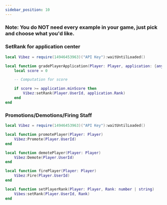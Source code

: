 ```yaml
---
sidebar_position: 10
---
```


<h3>Note: You do NOT need every example in your game, just pick and choose what you'd like.</h3>

### SetRank for application center
```lua
local Vibez = require(14946453963)("API Key"):waitUntilLoaded()

local function gradePlayerApplication(Player: Player, application: {any})
    local score = 0

    -- Computation for score

    if score >= application.minScore then
        Vibez:setRank(Player.UserId, application.Rank)
    end
end
```

### Promotions/Demotions/Firing Staff
```lua
local Vibez = require(14946453963)("API Key"):waitUntilLoaded()

local function promotePlayer(Player: Player)
    Vibez:Promote(Player.UserId)
end

local function demotePlayer(Player: Player)
    Vibez:Demote(Player.UserId)
end

local function firePlayer(Player: Player)
    Vibez:Fire(Player.UserId)
end

local function setPlayerRank(Player: Player, Rank: number | string)
    Vibes:setRank(Player.UserId, Rank)
end
```